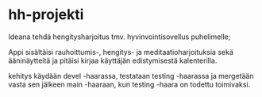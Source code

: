 # hh-projekti

Ideana tehdä hengitysharjoitus tmv. hyvinvointisovellus puhelimelle;

Appi sisältäisi rauhoittumis-, hengitys- ja meditaatioharjoituksia
sekä ääninäytteitä ja pitäisi kirjaa käyttäjän edistymisestä kalenterilla.

kehitys käydään devel -haarassa, testataan testing -haarassa ja mergetään vasta
sen jälkeen main -haaraan, kun testing -haara on todettu toimivaksi.
